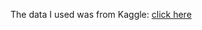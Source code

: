 
The data I used was from Kaggle: [click here](https://www.kaggle.com/datasets/gregorut/videogamesales)
